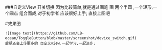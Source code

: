 ###自定义View 开关切换
    因为比较简单,就是通过画笔 画 两个半圆 ,一个矩形,一个圆点 组合而成;对于初学者 应该很好上手;
    直接上图吧

#效果图


    ![Image text](https://github.com/LB-ocean/ToggleButton/blob/master/screenshot/device_switch.gif)
    后期还会上传更多的 自定义view,一起学习,一起进步;
